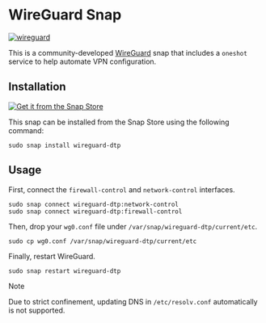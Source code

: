 # WireGuard Snap
[![wireguard](https://snapcraft.io/wireguard-dtp/badge.svg)](https://snapcraft.io/wireguard-dtp)

This is a community-developed [WireGuard](https://www.wireguard.com/) snap that includes a `oneshot` service to help automate VPN configuration.

## Installation
[![Get it from the Snap Store](https://snapcraft.io/static/images/badges/en/snap-store-black.svg)](https://snapcraft.io/wireguard-dtp)

This snap can be installed from the Snap Store using the following command:

    sudo snap install wireguard-dtp

## Usage

First, connect the `firewall-control` and `network-control` interfaces.

```
sudo snap connect wireguard-dtp:network-control
sudo snap connect wireguard-dtp:firewall-control
```

Then, drop your `wg0.conf` file under `/var/snap/wireguard-dtp/current/etc`.

```
sudo cp wg0.conf /var/snap/wireguard-dtp/current/etc
```

Finally, restart WireGuard.

```
sudo snap restart wireguard-dtp
```

>[!NOTE]
>Due to strict confinement, updating DNS in `/etc/resolv.conf` automatically is not supported.

